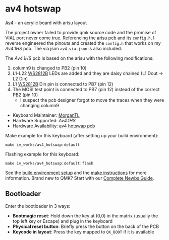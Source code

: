 # av4 hotswap

[Av4](https://iv-works.com/av4/) - an acrylic board with arisu layout

The project owner failed to provide qmk source code and the promise of VIAL port never come true.
Referencing the [arisu pcb](https://github.com/FateNozomi/arisu-pcb) and its `config.h`, I reverse engineered the pinouts and created the `config.h` that works on my *Av4.1HS* pcb.
The via json `av4_via.json` is also included.

The *Av4.1HS* pcb is based on the arisu with the following modifications:
1. column9 is changed to PB2 (pin 10)
2. L1-L22 [WS2812B](https://cdn-shop.adafruit.com/datasheets/WS2812B.pdf) LEDs are added and they are daisy chained (L1 Dout -> L2 Din)
3. L1 [WS2812B](https://cdn-shop.adafruit.com/datasheets/WS2812B.pdf) Din pin is connected to PB7 (pin 12)
4. The MOSI test point is connected to PB7 (pin 12) instead of the correct PB2 (pin 10)
   - I suspect the pcb designer forgot to move the traces when they were changing column9


* Keyboard Maintainer: [MorganTL](https://github.com/MorganTL)
* Hardware Supported: *Av4.1HS*
* Hardware Availability: [av4 hotswap pcb](https://iv-works.com/product/av4-pcb/)

Make example for this keyboard (after setting up your build environment):

    make iv_works/av4_hotswap:default

Flashing example for this keyboard:

    make iv_works/av4_hotswap:default:flash

See the [build environment setup](https://docs.qmk.fm/#/getting_started_build_tools) and the [make instructions](https://docs.qmk.fm/#/getting_started_make_guide) for more information. Brand new to QMK? Start with our [Complete Newbs Guide](https://docs.qmk.fm/#/newbs).

## Bootloader

Enter the bootloader in 3 ways:

* **Bootmagic reset**: Hold down the key at (0,0) in the matrix (usually the top left key or Escape) and plug in the keyboard
* **Physical reset button**: Briefly press the button on the back of the PCB
* **Keycode in layout**: Press the key mapped to `QK_BOOT` if it is available
